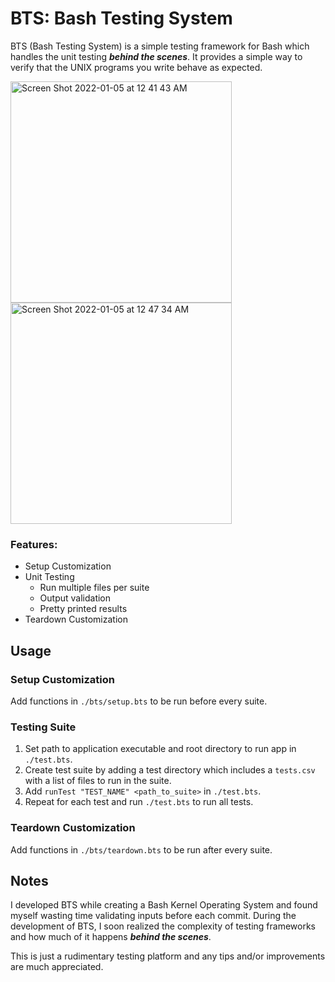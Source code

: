 # BTS: Bash Testing System

<!-- ABOUT THE PROJECT -->

BTS (Bash Testing System) is a simple testing framework for Bash which handles the unit testing ***behind the scenes***. It provides a simple way to verify that the UNIX programs you write behave as expected. 

<img width="354" alt="Screen Shot 2022-01-05 at 12 41 43 AM" src="https://user-images.githubusercontent.com/59782445/148166945-8d95af10-896e-464b-988a-b99068b08f29.png"> <img width="354" alt="Screen Shot 2022-01-05 at 12 47 34 AM" src="https://user-images.githubusercontent.com/59782445/148166919-d6a1a01f-52be-43f1-b226-725106b7af8c.png"> 

### Features:
* Setup Customization
* Unit Testing
  * Run multiple files per suite
  * Output validation 
  * Pretty printed results
* Teardown Customization

<!-- USAGE EXAMPLES -->
## Usage

### Setup Customization
Add functions in `./bts/setup.bts` to be run before every suite.
  
### Testing Suite
1. Set path to application executable and root directory to run app in `./test.bts`.
2. Create test suite by adding a test directory which includes a `tests.csv` with a list of files to run in the suite.
3. Add `runTest "TEST_NAME" <path_to_suite>` in `./test.bts`.
4. Repeat for each test and run `./test.bts` to run all tests. 

### Teardown Customization
Add functions in `./bts/teardown.bts` to be run after every suite.


## Notes 
I developed BTS while creating a Bash Kernel Operating System and found myself wasting time validating inputs before each commit. During the development of BTS, I soon realized the complexity of testing frameworks and how much of it happens ***behind the scenes***. 

This is just a rudimentary testing platform and any tips and/or improvements are much appreciated.


